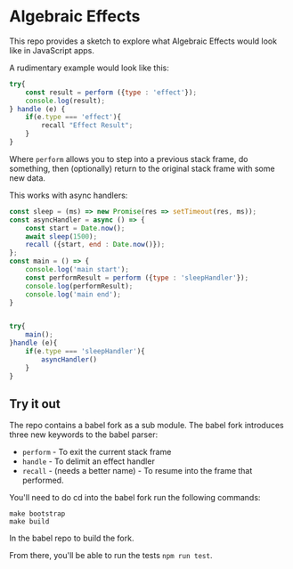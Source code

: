 # Algebraic Effects

This repo provides a sketch to explore what Algebraic Effects would look like in JavaScript apps.

A rudimentary example would look like this:

```javascript
try{
    const result = perform ({type : 'effect'});
    console.log(result);
} handle (e) {
    if(e.type === 'effect'){
        recall "Effect Result";
    }
}
```

Where `perform` allows you to step into a previous stack frame, do something, then (optionally) return to the 
original stack frame with some new data.

This works with async handlers:

```javascript
const sleep = (ms) => new Promise(res => setTimeout(res, ms));
const asyncHandler = async () => {
    const start = Date.now();
    await sleep(1500);
    recall ({start, end : Date.now()});
};
const main = () => {
    console.log('main start');
    const performResult = perform ({type : 'sleepHandler'});
    console.log(performResult);
    console.log('main end');
}


try{
    main();
}handle (e){
    if(e.type === 'sleepHandler'){
        asyncHandler()
    }
}
```


## Try it out

The repo contains a babel fork as a sub module. The babel fork introduces three new keywords to the babel parser:

- `perform` - To exit the current stack frame
- `handle` - To delimit an effect handler
- `recall` - (needs a better name) - To resume into the frame that performed.

You'll need to do cd into the babel fork run the following commands:

```
make bootstrap
make build
```

In the babel repo to build the fork.

From there, you'll be able to run the tests `npm run test`.

